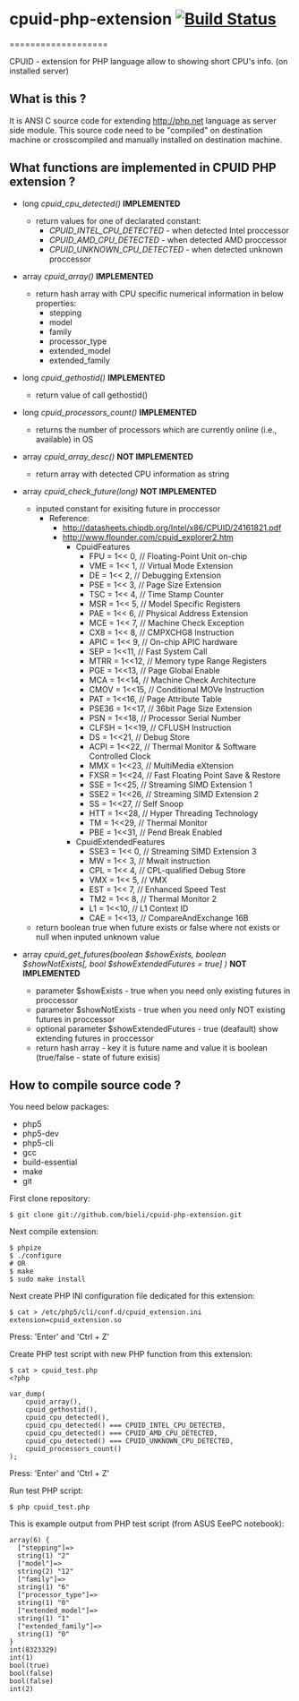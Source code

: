 # cpuid-php-extension [![Build Status](https://travis-ci.org/bieli/cpuid-php-extension.png)](https://travis-ci.org/bieli/cpuid-php-extension) #
===================

CPUID - extension for PHP language allow to showing short CPU's info. (on installed server)


What is this ?
-------------
 It is ANSI C source code for extending http://php.net language as server side module.
 This source code need to be "compiled" on destination machine or crosscompiled and manually installed on destination machine.

What functions are implemented in CPUID PHP extension ?
-------------
 * long *cpuid_cpu_detected()* **IMPLEMENTED**
   * return values for one of declarated constant:
     * *CPUID_INTEL_CPU_DETECTED* - when detected Intel proccessor
     * *CPUID_AMD_CPU_DETECTED* - when detected AMD proccessor
     * *CPUID_UNKNOWN_CPU_DETECTED* - when detected unknown proccessor
 * array *cpuid_array()* **IMPLEMENTED**
   * return hash array with CPU specific numerical information in below properties:
      * stepping
      * model
      * family
      * processor_type
      * extended_model
      * extended_family

 * long *cpuid_gethostid()* **IMPLEMENTED**
   * return value of call gethostid()
 * long *cpuid_processors_count()* **IMPLEMENTED**
   * returns the number of processors which are currently online (i.e., available) in OS
 * array *cpuid_array_desc()* **NOT IMPLEMENTED**
   * return array with detected CPU information as string
 * array *cpuid_check_future(long)* **NOT IMPLEMENTED**
   * inputed constant for exisiting future in proccessor
     * Reference:
       * http://datasheets.chipdb.org/Intel/x86/CPUID/24161821.pdf
       * http://www.flounder.com/cpuid_explorer2.htm
         * CpuidFeatures
           * FPU   = 1<< 0, // Floating-Point Unit on-chip
           * VME   = 1<< 1, // Virtual Mode Extension
           * DE    = 1<< 2, // Debugging Extension
           * PSE   = 1<< 3, // Page Size Extension
           * TSC   = 1<< 4, // Time Stamp Counter
           * MSR   = 1<< 5, // Model Specific Registers
           * PAE   = 1<< 6, // Physical Address Extension
           * MCE   = 1<< 7, // Machine Check Exception
           * CX8   = 1<< 8, // CMPXCHG8 Instruction
           * APIC  = 1<< 9, // On-chip APIC hardware
           * SEP   = 1<<11, // Fast System Call
           * MTRR  = 1<<12, // Memory type Range Registers
           * PGE   = 1<<13, // Page Global Enable
           * MCA   = 1<<14, // Machine Check Architecture
           * CMOV  = 1<<15, // Conditional MOVe Instruction
           * PAT   = 1<<16, // Page Attribute Table
           * PSE36 = 1<<17, // 36bit Page Size Extension
           * PSN   = 1<<18, // Processor Serial Number
           * CLFSH = 1<<19, // CFLUSH Instruction
           * DS    = 1<<21, // Debug Store
           * ACPI  = 1<<22, // Thermal Monitor & Software Controlled Clock
           * MMX   = 1<<23, // MultiMedia eXtension
           * FXSR  = 1<<24, // Fast Floating Point Save & Restore
           * SSE   = 1<<25, // Streaming SIMD Extension 1
           * SSE2  = 1<<26, // Streaming SIMD Extension 2
           * SS    = 1<<27, // Self Snoop
           * HTT   = 1<<28, // Hyper Threading Technology
           * TM    = 1<<29, // Thermal Monitor
           * PBE   = 1<<31, // Pend Break Enabled
         * CpuidExtendedFeatures
           * SSE3  = 1<< 0, // Streaming SIMD Extension 3
           * MW    = 1<< 3, // Mwait instruction
           * CPL   = 1<< 4, // CPL-qualified Debug Store
           * VMX   = 1<< 5, // VMX
           * EST   = 1<< 7, // Enhanced Speed Test
           * TM2   = 1<< 8, // Thermal Monitor 2
           * L1    = 1<<10, // L1 Context ID
           * CAE   = 1<<13, // CompareAndExchange 16B
   * return boolean true when future exists or false where not exists or null when inputed unknown value
 * array *cpuid_get_futures(boolean $showExists, boolean $showNotExists[, bool $showExtendedFutures = true] )* **NOT IMPLEMENTED**
   * parameter $showExists - true when you need only existing futures in proccessor
   * parameter $showNotExists - true when you need only NOT existing futures in proccessor
   * optional parameter $showExtendedFutures - true (deafault) show extending futures in proccessor
   * return hash array - key it is future name and value it is boolean (true/false - state of future exisis)

How to compile source code ?
-------------

You need below packages:
 * php5
 * php5-dev
 * php5-cli
 * gcc
 * build-essential
 * make
 * git

First clone repository:

    $ git clone git://github.com/bieli/cpuid-php-extension.git

Next compile extension:

    $ phpize
    $ ./configure
    # OR
    $ make
    $ sudo make install

Next create PHP INI configuration file dedicated for this extension:

    $ cat > /etc/php5/cli/conf.d/cpuid_extension.ini
    extension=cpuid_extension.so

Press: 'Enter' and 'Ctrl + Z'

Create PHP test script with new PHP function from this extension:

    $ cat > cpuid_test.php
    <?php

    var_dump(
        cpuid_array(),
        cpuid_gethostid(),
        cpuid_cpu_detected(),
        cpuid_cpu_detected() === CPUID_INTEL_CPU_DETECTED,
        cpuid_cpu_detected() === CPUID_AMD_CPU_DETECTED,
        cpuid_cpu_detected() === CPUID_UNKNOWN_CPU_DETECTED,
        cpuid_processors_count()
    );

Press: 'Enter' and 'Ctrl + Z'

Run test PHP script:

    $ php cpuid_test.php

This is example output from PHP test script (from ASUS EeePC notebook):

    array(6) {
      ["stepping"]=>
      string(1) "2"
      ["model"]=>
      string(2) "12"
      ["family"]=>
      string(1) "6"
      ["processor_type"]=>
      string(1) "0"
      ["extended_model"]=>
      string(1) "1"
      ["extended_family"]=>
      string(1) "0"
    }
    int(8323329)
    int(1)
    bool(true)
    bool(false)
    bool(false)
    int(2)
